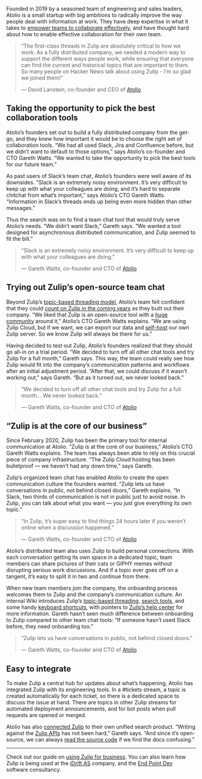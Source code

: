 Founded in 2019 by a seasoned team of engineering and sales leaders, Atolio is a
small startup with big ambitions to radically improve the way people deal with
information at work. They have deep expertise in what it takes to [empower teams
to collaborate effectively](/why-zulip/), and have thought hard about how to
enable effective collaboration for their own team.

> “The first-class threads in Zulip are absolutely critical to how we work.  As
> a fully distributed company, we needed a modern way to support the different
> ways people work, while ensuring that everyone can find the current and
> historical topics that are important to them.  So many people on Hacker News
> talk about using Zulip - I'm so glad we joined them!”
>
> — David Lanstein, co-founder and CEO of [Atolio](https://www.atolio.com/)


## Taking the opportunity to pick the best collaboration tools

Atolio’s founders set out to build a fully distributed company from the get-go,
and they knew how important it would be to choose the right set of collaboration
tools. “We had all used Slack, Jira and Confluence before, but we didn’t want to
default to those options,” says Atolio’s co-founder and CTO Gareth Watts. “We
wanted to take the opportunity to pick the best tools for our future team.”

As past users of Slack’s team chat, Atolio’s founders were well aware of its
downsides. "Slack is an extremely noisy environment. It’s very difficult to keep
up with what your colleagues are doing, and it’s hard to separate chitchat from
what’s important,” says Atolio’s CTO Gareth Watts. “Information in Slack’s
threads ends up being even more hidden than other messages.”

Thus the search was on to find a team chat tool that would truly serve Atolio’s
needs. “We didn’t want Slack,” Gareth says. “We wanted a tool designed for
asynchronous distributed communication, and Zulip seemed to fit the bill.”

> "Slack is an extremely noisy environment. It’s very difficult to keep up with
> what your colleagues are doing.”
>
> — Gareth Watts, co-founder and CTO of [Atolio](https://www.atolio.com/)

## Trying out Zulip’s open-source team chat

Beyond Zulip’s [topic-based threading model](/why-zulip/), Atolio’s team felt
confident that they could [count on Zulip in the coming years](/values/) as they
built out their company. “We liked that Zulip is an open-source tool with a
[huge community](/team/) around it,” Atolio’s CTO Gareth Watts explains. “We are
using Zulip Cloud, but if we want, we can export our data and
[self-host](/self-hosting/) our own Zulip server. So we know Zulip will always
be there for us.”

Having decided to test out Zulip, Atolio’s founders realized that they should go
all-in on a trial period. “We decided to turn off all other chat tools and try
Zulip for a full month,” Gareth says. This way, the team could really see how
Zulip would fit into the company’s communication patterns and workflows after an
initial adjustment period. “After that, we could discuss if it wasn’t working
out,” says Gareth. “But as it turned out, we never looked back.”

> “We decided to turn off all other chat tools and try Zulip for a full month…
> We never looked back.”
>
> — Gareth Watts, co-founder and CTO of [Atolio](https://www.atolio.com/)

## “Zulip is at the core of our business”

Since February 2020, Zulip has been the primary tool for internal communication
at Atolio. “Zulip is at the core of our business,” Atolio’s CTO Gareth Watts
explains. The team has always been able to rely on this crucial piece of company
infrastructure. “The Zulip Cloud hosting has been bulletproof — we haven’t had
any down time,” says Gareth.

Zulip’s organized team chat has enabled Atolio to create the open communication
culture the founders wanted. “Zulip lets us have conversations in public, not
behind closed doors,” Gareth explains. “In Slack, two thirds of communication is
not in public just to avoid noise. In Zulip, you can talk about what you want —
you just give everything its own topic.”

> “In Zulip, it’s super easy to find things 24 hours later if you weren’t online
> when a discussion happened.”
>
> — Gareth Watts, co-founder and CTO of [Atolio](https://www.atolio.com/)

Atolio’s distributed team also uses Zulip to build personal connections. With
each conversation getting its own space in a dedicated topic, team members can
share pictures of their cats or GIPHY memes without disrupting serious work
discussions. And if a topic ever goes off on a tangent, it’s easy to split it in
two and continue from there.

When new team members join the company, the onboarding process welcomes them to
Zulip and the company’s communication culture. An internal Wiki introduces
Zulip’s [topic-based threading](/help/streams-and-topics), [search
tools](/help/search-for-messages), and some handy [keyboard
shortcuts](/help/keyboard-shortcuts), with pointers to [Zulip’s help
center](/help/) for more information. Gareth hasn’t seen much difference between
onboarding to Zulip compared to other team chat tools: “If someone hasn’t used
Slack before, they need onboarding too.”

> “Zulip lets us have conversations in public, not behind closed doors.”
>
> — Gareth Watts, co-founder and CTO of [Atolio](https://www.atolio.com/)

## Easy to integrate

To make Zulip a central hub for updates about what’s happening, Atolio has
integrated Zulip with its engineering tools. In a #tickets stream, a topic is
created automatically for each ticket, so there is a dedicated space to discuss
the issue at hand. There are topics in other Zulip streams for automated
deployment announcements, and for bot posts when pull requests are opened or
merged.

Atolio has also [connected Zulip](https://www.atolio.com/connectors/) to their
own unified search product. “Writing against the [Zulip APIs](/api/) has not
been hard,” Gareth says. “And since it’s open-source, we can always [read the
source code](https://github.com/zulip/zulip#readme) if we find the docs
confusing.”

---

Check out our guide on [using Zulip for business](/for/business/). You can also
learn how Zulip is being used at the [iDrift AS](/case-studies/idrift/) company,
and the [End Point Dev](/case-studies/end-point/) software consultancy.
